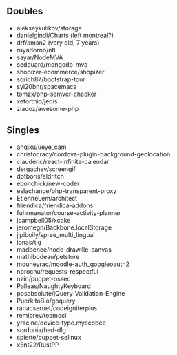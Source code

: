 ## Doubles
* alekseykulikov/storage
* danielgindi/Charts (left montreal?)
* drf/amsn2 (very old, 7 years)
* ruyadorno/ntl
* sayar/NodeMVA
* sedouard/mongodb-mva
* shopizer-ecommerce/shopizer
* sorich87/bootstrap-tour
* syl20bnr/spacemacs
* tomzx/php-semver-checker
* xetorthio/jedis
* ziadoz/awesome-php

## Singles
* anqixu/ueye_cam
* christocracy/cordova-plugin-background-geolocation
* clauderic/react-infinite-calendar
* dergachev/screengif
* dotboris/eldritch
* econchick/new-coder
* eslachance/php-transparent-proxy
* EtienneLem/architect
* friendica/friendica-addons
* fuhrmanator/course-activity-planner
* jcampbell05/xcake
* jeromegn/Backbone.localStorage
* jipiboily/spree_multi_lingual
* jonas/tig
* madbence/node-drawille-canvas
* mathibodeau/petstore
* mouneyrac/moodle-auth_googleoauth2
* nbrochu/requests-respectful
* nzin/puppet-ossec
* Palleas/NaughtyKeyboard
* posabsolute/jQuery-Validation-Engine
* PuerkitoBio/goquery
* ranacseruet/codeigniterplus
* remiprev/teamocil
* yracine/device-type.myecobee
* sordonia/hed-dlg
* spiette/puppet-selinux
* xEnt22/RustPP
